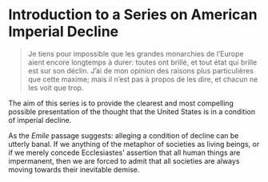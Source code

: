 # Introduction to a Series on American Imperial Decline

> Je tiens pour impossible que les grandes monarchies de l’Europe aient encore longtemps à durer: toutes ont brillé, et tout état qui brille est sur son déclin. J’ai de mon opinion des raisons plus particulières que cette maxime; mais il n’est pas à propos de les dire, et chacun ne les voit que trop.

The aim of this series is to provide the clearest and most compelling possible presentation of the thought that the United States is in a condition of imperial decline.

As the *Emile* passage suggests: alleging a condition of decline can be utterly banal. If we anything of the metaphor of societies as living beings, or if we merely concede Ecclesiastes' assertion that all human things are impermanent, then we are forced to admit that all societies are always moving towards their inevitable demise.


